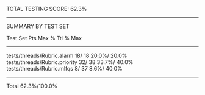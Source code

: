 TOTAL TESTING SCORE: 62.3%

- - - - - - - - - - - - - - - - - - - - - - - - - - - - - - - - - - - - - - 

SUMMARY BY TEST SET

Test Set                                      Pts Max  % Ttl  % Max
--------------------------------------------- --- --- ------ ------
tests/threads/Rubric.alarm                     18/ 18  20.0%/ 20.0%
tests/threads/Rubric.priority                  32/ 38  33.7%/ 40.0%
tests/threads/Rubric.mlfqs                      8/ 37   8.6%/ 40.0%
--------------------------------------------- --- --- ------ ------
Total                                                  62.3%/100.0%
